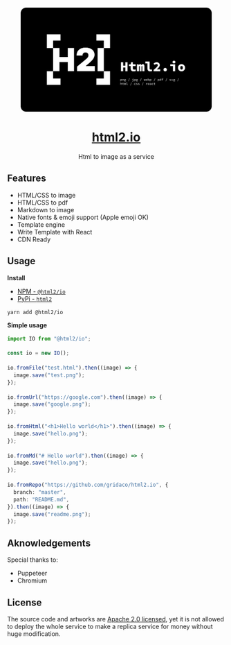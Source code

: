 <p align="center">
  <img src="./artworks/cover.png" alt="html2.io github cover graphic" height="240" />
  <a href="https://html2.io"><h1 style="text-align:center;">html2.io</h1></a>
  <p style="text-align:center;">Html to image as a service</p>
</p>

## Features

- HTML/CSS to image
- HTML/CSS to pdf
- Markdown to image
- Native fonts & emoji support (Apple emoji OK)
- Template engine
- Write Template with React
- CDN Ready

## Usage

**Install**

- [NPM - `@html2/io`](https://www.npmjs.com/package/@html2/io)
- [PyPi - `html2`](https://pypi.org/project/html2/)

```
yarn add @html2/io
```

**Simple usage**

```ts
import IO from "@html2/io";

const io = new IO();

io.fromFile("test.html").then((image) => {
  image.save("test.png");
});

io.fromUrl("https://google.com").then((image) => {
  image.save("google.png");
});

io.fromHtml("<h1>Hello world</h1>").then((image) => {
  image.save("hello.png");
});

io.fromMd("# Hello world").then((image) => {
  image.save("hello.png");
});

io.fromRepo("https://github.com/gridaco/html2.io", {
  branch: "master",
  path: "README.md",
}).then((image) => {
  image.save("readme.png");
});
```

## Aknowledgements

Special thanks to:

- Puppeteer
- Chromium

## License

The source code and artworks are [Apache 2.0 licensed](./LICENSE), yet it is not allowed to deploy the whole service to make a replica service for money without huge modification.
